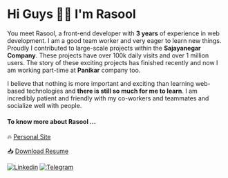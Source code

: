 # Hi Guys ✋🏻 I'm **Rasool**

You meet Rasool, a front-end developer with **3 years** of experience in web development. I am a good team worker and very eager to learn new things.
Proudly I contributed to large-scale projects within the **Sajayanegar Company**. These projects have over 100k daily visits and over 1 million users. The story of these exciting projects has finished recently and now I am working part-time at **Panikar** company too.

I believe that nothing is more important and exciting than learning web-based technologies and **there is still so much for me to learn**. I am incredibly patient and friendly with my co-workers and teammates and socialize well with people.

#### To know more about Rasool ...

🔥 [Personal Site](https://rasool-portfolio.netlify.app)

📥 [Download Resume](https://drive.google.com/file/d/1dTfbzt6Ty4RGCfjvb-ikT9O2XOnwRvEo/view?usp=drive_link)

[![Linkedin](https://img.shields.io/badge/-LinkedIn-076678?style=flat&logo=Linkedin&logoColor=fbf1c7)](https://www.linkedin.com/in/rasool-karami2304/)
[![Telegram](https://img.shields.io/badge/-Telegram-076678?style=flat&logo=telegram&logoColor=fbf1c7)](https://telegram.me/rasoolkarami_1994/)
